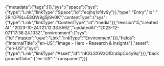 {"metadata":{"tags":[]},"sys":{"space":{"sys":{"type":"Link","linkType":"Space","id":"eojhq1xf4v9y"}},"type":"Entry","id":"2RlrDP8LuE8QW9g5ji9v0K","contentType":{"sys":{"type":"Link","linkType":"ContentType","id":"media"}},"revision":5,"createdAt":"2023-10-24T21:12:33.556Z","updatedAt":"2023-12-07T17:38:24.133Z","environment":{"sys":{"id":"master","type":"Link","linkType":"Environment"}}},"fields":{"internalTitle":{"en-US":"Image - Hero - Research & Insights"},"asset":{"en-US":{"sys":{"type":"Link","linkType":"Asset","id":"nKXLSXWzOfDraSpCx4y9q"}}},"backgroundColor":{"en-US":"Transparent"}}}